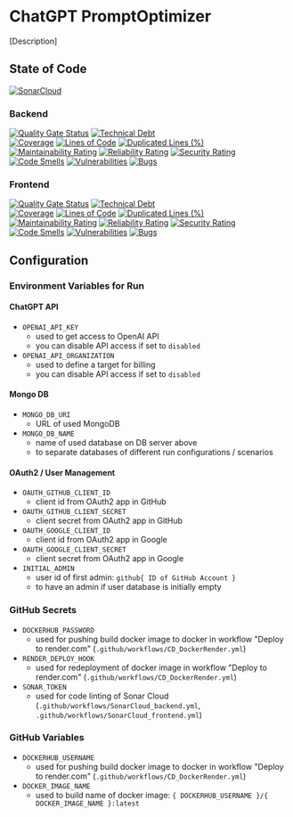 ﻿# ChatGPT PromptOptimizer
[Description]

## State of Code
[![SonarCloud](https://sonarcloud.io/images/project_badges/sonarcloud-black.svg)](https://sonarcloud.io/summary/new_code?id=ChatGPT-PromptTester-Backend)
### Backend
[![Quality Gate Status](https://sonarcloud.io/api/project_badges/measure?project=ChatGPT-PromptTester-Backend&metric=alert_status)](https://sonarcloud.io/summary/new_code?id=ChatGPT-PromptTester-Backend)
[![Technical Debt](https://sonarcloud.io/api/project_badges/measure?project=ChatGPT-PromptTester-Backend&metric=sqale_index)](https://sonarcloud.io/summary/new_code?id=ChatGPT-PromptTester-Backend)  
[![Coverage](https://sonarcloud.io/api/project_badges/measure?project=ChatGPT-PromptTester-Backend&metric=coverage)](https://sonarcloud.io/summary/new_code?id=ChatGPT-PromptTester-Backend)
[![Lines of Code](https://sonarcloud.io/api/project_badges/measure?project=ChatGPT-PromptTester-Backend&metric=ncloc)](https://sonarcloud.io/summary/new_code?id=ChatGPT-PromptTester-Backend)
[![Duplicated Lines (%)](https://sonarcloud.io/api/project_badges/measure?project=ChatGPT-PromptTester-Backend&metric=duplicated_lines_density)](https://sonarcloud.io/summary/new_code?id=ChatGPT-PromptTester-Backend)  
[![Maintainability Rating](https://sonarcloud.io/api/project_badges/measure?project=ChatGPT-PromptTester-Backend&metric=sqale_rating)](https://sonarcloud.io/summary/new_code?id=ChatGPT-PromptTester-Backend)
[![Reliability Rating](https://sonarcloud.io/api/project_badges/measure?project=ChatGPT-PromptTester-Backend&metric=reliability_rating)](https://sonarcloud.io/summary/new_code?id=ChatGPT-PromptTester-Backend)
[![Security Rating](https://sonarcloud.io/api/project_badges/measure?project=ChatGPT-PromptTester-Backend&metric=security_rating)](https://sonarcloud.io/summary/new_code?id=ChatGPT-PromptTester-Backend)  
[![Code Smells](https://sonarcloud.io/api/project_badges/measure?project=ChatGPT-PromptTester-Backend&metric=code_smells)](https://sonarcloud.io/summary/new_code?id=ChatGPT-PromptTester-Backend)
[![Vulnerabilities](https://sonarcloud.io/api/project_badges/measure?project=ChatGPT-PromptTester-Backend&metric=vulnerabilities)](https://sonarcloud.io/summary/new_code?id=ChatGPT-PromptTester-Backend)
[![Bugs](https://sonarcloud.io/api/project_badges/measure?project=ChatGPT-PromptTester-Backend&metric=bugs)](https://sonarcloud.io/summary/new_code?id=ChatGPT-PromptTester-Backend)
### Frontend
[![Quality Gate Status](https://sonarcloud.io/api/project_badges/measure?project=ChatGPT-PromptTester-Frontend&metric=alert_status)](https://sonarcloud.io/summary/new_code?id=ChatGPT-PromptTester-Frontend)
[![Technical Debt](https://sonarcloud.io/api/project_badges/measure?project=ChatGPT-PromptTester-Frontend&metric=sqale_index)](https://sonarcloud.io/summary/new_code?id=ChatGPT-PromptTester-Frontend)  
[![Coverage](https://sonarcloud.io/api/project_badges/measure?project=ChatGPT-PromptTester-Frontend&metric=coverage)](https://sonarcloud.io/summary/new_code?id=ChatGPT-PromptTester-Frontend)
[![Lines of Code](https://sonarcloud.io/api/project_badges/measure?project=ChatGPT-PromptTester-Frontend&metric=ncloc)](https://sonarcloud.io/summary/new_code?id=ChatGPT-PromptTester-Frontend)
[![Duplicated Lines (%)](https://sonarcloud.io/api/project_badges/measure?project=ChatGPT-PromptTester-Frontend&metric=duplicated_lines_density)](https://sonarcloud.io/summary/new_code?id=ChatGPT-PromptTester-Frontend)  
[![Maintainability Rating](https://sonarcloud.io/api/project_badges/measure?project=ChatGPT-PromptTester-Frontend&metric=sqale_rating)](https://sonarcloud.io/summary/new_code?id=ChatGPT-PromptTester-Frontend)
[![Reliability Rating](https://sonarcloud.io/api/project_badges/measure?project=ChatGPT-PromptTester-Frontend&metric=reliability_rating)](https://sonarcloud.io/summary/new_code?id=ChatGPT-PromptTester-Frontend)
[![Security Rating](https://sonarcloud.io/api/project_badges/measure?project=ChatGPT-PromptTester-Frontend&metric=security_rating)](https://sonarcloud.io/summary/new_code?id=ChatGPT-PromptTester-Frontend)  
[![Code Smells](https://sonarcloud.io/api/project_badges/measure?project=ChatGPT-PromptTester-Frontend&metric=code_smells)](https://sonarcloud.io/summary/new_code?id=ChatGPT-PromptTester-Frontend)
[![Vulnerabilities](https://sonarcloud.io/api/project_badges/measure?project=ChatGPT-PromptTester-Frontend&metric=vulnerabilities)](https://sonarcloud.io/summary/new_code?id=ChatGPT-PromptTester-Frontend)
[![Bugs](https://sonarcloud.io/api/project_badges/measure?project=ChatGPT-PromptTester-Frontend&metric=bugs)](https://sonarcloud.io/summary/new_code?id=ChatGPT-PromptTester-Frontend)


## Configuration
### Environment Variables for Run
#### ChatGPT API
* `OPENAI_API_KEY`
  * used to get access to OpenAI API
  * you can disable API access if set to `disabled`
* `OPENAI_API_ORGANIZATION`
  * used to define a target for billing
  * you can disable API access if set to `disabled`
#### Mongo DB
* `MONGO_DB_URI`
  * URL of used MongoDB
* `MONGO_DB_NAME`
  * name of used database on DB server above
  * to separate databases of different run configurations / scenarios
#### OAuth2 / User Management
* `OAUTH_GITHUB_CLIENT_ID`
  * client id from OAuth2 app in GitHub
* `OAUTH_GITHUB_CLIENT_SECRET`
  * client secret from OAuth2 app in GitHub
* `OAUTH_GOOGLE_CLIENT_ID`
  * client id from OAuth2 app in Google
* `OAUTH_GOOGLE_CLIENT_SECRET`
  * client secret from OAuth2 app in Google
* `INITIAL_ADMIN`
  * user id of first admin: `github{ ID of GitHub Account }`
  * to have an admin if user database is initially empty
### GitHub Secrets 
* `DOCKERHUB_PASSWORD`
  * used for pushing build docker image to docker in workflow "Deploy to render.com" (`.github/workflows/CD_DockerRender.yml`)
* `RENDER_DEPLOY_HOOK`
  * used for redeployment of docker image in workflow "Deploy to render.com" (`.github/workflows/CD_DockerRender.yml`)
* `SONAR_TOKEN`
  * used for code linting of Sonar Cloud (`.github/workflows/SonarCloud_backend.yml`, `.github/workflows/SonarCloud_frontend.yml`)
### GitHub Variables 
* `DOCKERHUB_USERNAME`
  * used for pushing build docker image to docker in workflow "Deploy to render.com" (`.github/workflows/CD_DockerRender.yml`)
* `DOCKER_IMAGE_NAME`
  * used to build name of docker image: `{ DOCKERHUB_USERNAME }/{ DOCKER_IMAGE_NAME }:latest`